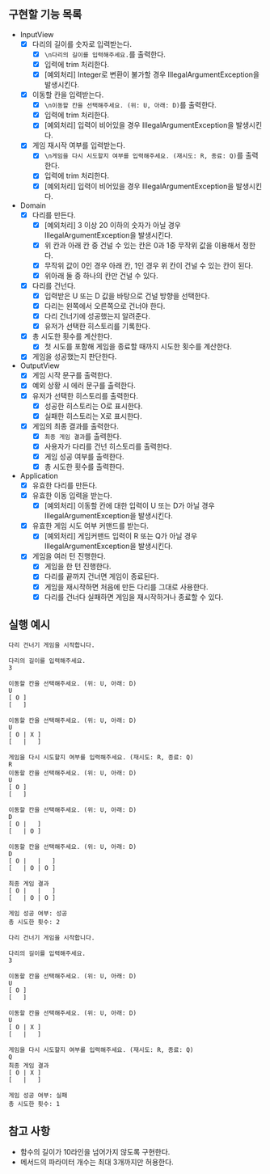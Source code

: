 ## 구현할 기능 목록
- InputView
  - [x] 다리의 길이를 숫자로 입력받는다.
    - [x] `\n다리의 길이를 입력해주세요.`를 출력한다.
    - [x] 입력에 trim 처리한다.
    - [x] [예외처리] Integer로 변환이 불가할 경우 IllegalArgumentException을 발생시킨다.
  - [x] 이동할 칸을 입력받는다.
    - [x] `\n이동할 칸을 선택해주세요. (위: U, 아래: D)`를 출력한다.
    - [x] 입력에 trim 처리한다.
    - [x] [예외처리] 입력이 비어있을 경우 IllegalArgumentException을 발생시킨다.
  - [x] 게임 재시작 여부를 입력받는다.
    - [x] `\n게임을 다시 시도할지 여부를 입력해주세요. (재시도: R, 종료: Q)`를 출력한다.
    - [x] 입력에 trim 처리한다.
    - [x] [예외처리] 입력이 비어있을 경우 IllegalArgumentException을 발생시킨다.
- Domain
  - [x] 다리를 만든다.
    - [x] [예외처리] 3 이상 20 이하의 숫자가 아닐 경우 IllegalArgumentException을 발생시킨다.
    - [x] 위 칸과 아래 칸 중 건널 수 있는 칸은 0과 1중 무작위 값을 이용해서 정한다.
    - [x] 무작위 값이 0인 경우 아래 칸, 1인 경우 위 칸이 건널 수 있는 칸이 된다.
    - [x] 위아래 둘 중 하나의 칸만 건널 수 있다.
  - [x] 다리를 건넌다.
    - [x] 입력받은 U 또는 D 값을 바탕으로 건널 방향을 선택한다.
    - [x] 다리는 왼쪽에서 오른쪽으로 건너야 한다.
    - [x] 다리 건너기에 성공했는지 알려준다.
    - [x] 유저가 선택한 히스토리를 기록한다. 
  - [x] 총 시도한 횟수를 계산한다.
    - [x] 첫 시도를 포함해 게임을 종료할 때까지 시도한 횟수를 계산한다.
  - [x] 게임을 성공했는지 판단한다.
- OutputView
  - [x] 게임 시작 문구를 출력한다.
  - [x] 예외 상황 시 에러 문구를 출력한다.
  - [x] 유저가 선택한 히스토리를 출력한다.
    - [x] 성공한 히스토리는 O로 표시한다.
    - [x] 실패한 히스토리는 X로 표시한다.
  - [x] 게임의 최종 결과를 출력한다.
    - [x] `최종 게임 결과`를 출력한다.
    - [x] 사용자가 다리를 건넌 히스토리를 출력한다.
    - [x] 게임 성공 여부를 출력한다.
    - [x] 총 시도한 횟수를 출력한다.
- Application
  - [x] 유효한 다리를 만든다.
  - [x] 유효한 이동 입력을 받는다.
    - [x] [예외처리] 이동할 칸에 대한 입력이 U 또는 D가 아닐 경우 IllegalArgumentException을 발생시킨다.
  - [x] 유효한 게임 시도 여부 커맨드를 받는다.
    - [x] [예외처리] 게임커맨드 입력이 R 또는 Q가 아닐 경우 IllegalArgumentException을 발생시킨다.
  - [x] 게임을 여러 턴 진행한다.
    - [x] 게임을 한 턴 진행한다.
    - [x] 다리를 끝까지 건너면 게임이 종료된다.
    - [x] 게임을 재시작하면 처음에 만든 다리를 그대로 사용한다.
    - [x] 다리를 건너다 실패하면 게임을 재시작하거나 종료할 수 있다.
## 실행 예시
```
다리 건너기 게임을 시작합니다.

다리의 길이를 입력해주세요.
3

이동할 칸을 선택해주세요. (위: U, 아래: D)
U
[ O ]
[   ]

이동할 칸을 선택해주세요. (위: U, 아래: D)
U
[ O | X ]
[   |   ]

게임을 다시 시도할지 여부를 입력해주세요. (재시도: R, 종료: Q)
R
이동할 칸을 선택해주세요. (위: U, 아래: D)
U
[ O ]
[   ]

이동할 칸을 선택해주세요. (위: U, 아래: D)
D
[ O |   ]
[   | O ]

이동할 칸을 선택해주세요. (위: U, 아래: D)
D
[ O |   |   ]
[   | O | O ]

최종 게임 결과
[ O |   |   ]
[   | O | O ]

게임 성공 여부: 성공
총 시도한 횟수: 2
```

```
다리 건너기 게임을 시작합니다.

다리의 길이를 입력해주세요.
3

이동할 칸을 선택해주세요. (위: U, 아래: D)
U
[ O ]
[   ]

이동할 칸을 선택해주세요. (위: U, 아래: D)
U
[ O | X ]
[   |   ]

게임을 다시 시도할지 여부를 입력해주세요. (재시도: R, 종료: Q)
Q
최종 게임 결과
[ O | X ]
[   |   ]

게임 성공 여부: 실패
총 시도한 횟수: 1
```

## 참고 사항
- 함수의 길이가 10라인을 넘어가지 않도록 구현한다.
- 메서드의 파라미터 개수는 최대 3개까지만 허용한다.